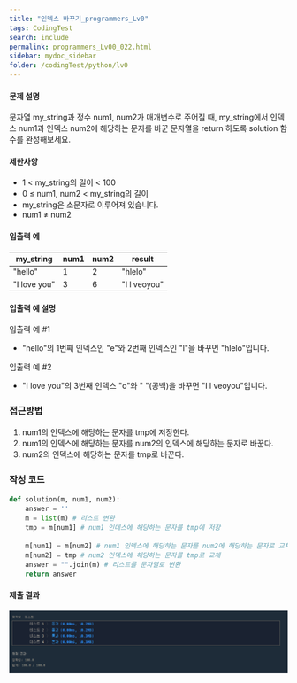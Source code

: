 ```yaml
---
title: "인덱스 바꾸기_programmers_Lv0"
tags: CodingTest
search: include
permalink: programmers_Lv00_022.html
sidebar: mydoc_sidebar
folder: /codingTest/python/lv0
---
```



#### 문제 설명 <br>

문자열 my_string과 정수 num1, num2가 매개변수로 주어질 때, my_string에서 인덱스 num1과 인덱스 num2에 해당하는 문자를 바꾼 문자열을 return 하도록 solution 함수를 완성해보세요.

#### 제한사항 <br>

- 1 < my_string의 길이 < 100
- 0 ≤ num1, num2 < my_string의 길이
- my_string은 소문자로 이루어져 있습니다.
- num1 ≠ num2

#### 입출력 예 <br>
  
my_string|	num1|	num2|	result
---|---|---|---
"hello"|	1|	2|	"hlelo"
"I love you"|	3|	6|	"I l veoyou"

#### 입출력 예 설명 <br>

입출력 예 #1
- "hello"의 1번째 인덱스인 "e"와 2번째 인덱스인 "l"을 바꾸면 "hlelo"입니다.

입출력 예 #2
- "I love you"의 3번째 인덱스 "o"와 " "(공백)을 바꾸면 "I l veoyou"입니다.

### 접근방법 <br>

1. num1의 인덱스에 해당하는 문자를 tmp에 저장한다.
2. num1의 인덱스에 해당하는 문자를 num2의 인덱스에 해당하는 문자로 바꾼다.
3. num2의 인덱스에 해당하는 문자를 tmp로 바꾼다.

### 작성 코드 <br>

```python
def solution(m, num1, num2):
    answer = ''
    m = list(m) # 리스트 변환
    tmp = m[num1] # num1 인데스에 해당하는 문자를 tmp에 저장
    
    m[num1] = m[num2] # num1 인덱스에 해당하는 문자를 num2에 해당하는 문자로 교체
    m[num2] = tmp # num2 인덱스에 해당하는 문자를 tmp로 교체
    answer = "".join(m) # 리스트를 문자열로 변환
    return answer
```

#### 제출 결과

![제출 결과](\images\programmers_Lv00_022.png)



